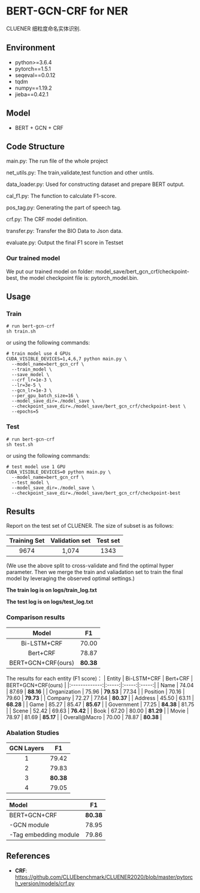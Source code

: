 # BERT-GCN-CRF for NER
CLUENER 细粒度命名实体识别.

## Environment

* python>=3.6.4
* pytorch==1.5.1
* seqeval==0.0.12
* tqdm
* numpy==1.19.2
* jieba==0.42.1

## Model

* BERT + GCN + CRF

## Code Structure

main.py: The run file of the whole project

net_utils.py: The train,validate,test function and other untils.

data_loader.py: Used for constructing dataset and prepare BERT output.

cal_f1.py: The function to calculate F1-score.

pos_tag.py: Generating the part of speech tag.

crf.py: The CRF model definition.

transfer.py: Transfer the BIO Data to Json data.

evaluate.py: Output the final F1 score in Testset

### Our trained model

We put our trained model on folder: model_save/bert_gcn_crf/checkpoint-best,
the model checkpoint file is: pytorch_model.bin.

## Usage
### **Train**
```
# run bert-gcn-crf
sh train.sh
```

or using the following commands:

```
# train model use 4 GPUs
CUDA_VISIBLE_DEVICES=1,4,6,7 python main.py \
  --model_name=bert_gcn_crf \
  --train_model \
  --save_model \
  --crf_lr=1e-3 \
  --lr=3e-5 \
  --gcn_lr=1e-3 \
  --per_gpu_batch_size=16 \
  --model_save_dir=./model_save \
  --checkpoint_save_dir=./model_save/bert_gcn_crf/checkpoint-best \
  --epochs=5
```
### **Test**

```
# run bert-gcn-crf
sh test.sh
```
or using the following commands:

```
# test model use 1 GPU
CUDA_VISIBLE_DEVICES=0 python main.py \
  --model_name=bert_gcn_crf \
  --test_model \
  --model_save_dir=./model_save \
  --checkpoint_save_dir=./model_save/bert_gcn_crf/checkpoint-best
```

## Results
Report on the test set of CLUENER. The size of subset is as follows:

Training Set|Validation set|Test set
|:-:|:-:|:-:|
9674|1,074|1343|

(We use the above split to cross-validate and find the optimal hyper parameter. Then we merge the train and
valiadation set to train the final model by leveraging the observed optimal settings.)

**The train log is on logs/train_log.txt**

**The test log is on logs/test_log.txt**

### Comparison results

| Model     | F1 |
|:-------------:|:-----:|
| Bi-LSTM+CRF | 70.00 |
| Bert+CRF   | 78.87  |
| BERT+GCN+CRF(ours) | **80.38** |

The results for each entity (F1 score)：
| Entity          | Bi-LSTM+CRF | Bert+CRF | BERT+GCN+CRF(ours) |
|:-------------:|:-----:|:-----:|:-----:|
| Name          | 74.04 | 87.69 | **88.16** |
| Organization  | 75.96 | **79.53** | 77.34 |
| Position      | 70.16 | 79.60 | **79.73** |
| Company       | 72.27 | 77.64 | **80.37** |
| Address       | 45.50 | 63.11 | **68.28** |
| Game          | 85.27 | 85.47 | **85.67** |
| Government    | 77.25 | **84.38** | 81.75 |
| Scene         | 52.42 | 69.63 | **76.42** |
| Book          | 67.20 | 80.00 | **81.29** |
| Movie         | 78.97 | 81.69 | **85.17** |
| Overall@Macro | 70.00 | 78.87 | **80.38** |

### Abalation Studies

| GCN Layers    | F1 |
|:-------------:|:-----:|
| 1   |  79.42  |
| 2 | 79.83 |
| 3 | **80.38** |
| 4 | 79.05 |


| Model     | F1 |
|:-------------|:-----:|
| BERT+GCN+CRF   | **80.38** |
| -GCN module | 78.95 |
| -Tag embedding module | 79.86 |


## References

* **CRF**: https://github.com/CLUEbenchmark/CLUENER2020/blob/master/pytorch_version/models/crf.py
